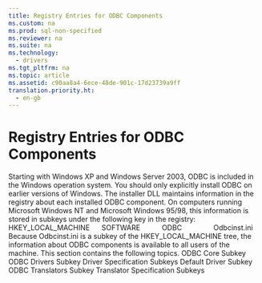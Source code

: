 ```yaml
---
title: Registry Entries for ODBC Components
ms.custom: na
ms.prod: sql-non-specified
ms.reviewer: na
ms.suite: na
ms.technology: 
  - drivers
ms.tgt_pltfrm: na
ms.topic: article
ms.assetid: c90aa8a4-6ece-48de-901c-17d23739a9ff
translation.priority.ht: 
  - en-gb
---
```

# Registry Entries for ODBC Components
<?xml version="1.0" encoding="utf-8"?>
<developerConceptualDocument xmlns="http://ddue.schemas.microsoft.com/authoring/2003/5" xmlns:xlink="http://www.w3.org/1999/xlink" xmlns:xsi="http://www.w3.org/2001/XMLSchema-instance" xsi:schemaLocation="http://ddue.schemas.microsoft.com/authoring/2003/5 http://dduestorage.blob.core.windows.net/ddueschema/developer.xsd">
  <introduction>
    <alert class="note">
      <para>Starting with Windows XP and Windows Server 2003, ODBC is included in the Windows operation system. You should only explicitly install ODBC on earlier versions of Windows.</para>
    </alert>
    <para>The installer DLL maintains information in the registry about each installed ODBC component. On computers running Microsoft Windows NT and Microsoft Windows 95/98, this information is stored in subkeys under the following key in the registry:</para>
    <para>HKEY_LOCAL_MACHINE</para>
    <para>     SOFTWARE</para>
    <para>          ODBC</para>
    <para>               Odbcinst.ini</para>
    <para>Because Odbcinst.ini is a subkey of the HKEY_LOCAL_MACHINE tree, the information about ODBC components is available to all users of the machine. </para>
    <para>This section contains the following topics.  </para>
    <list class="bullet">
      <listItem>
        <para>
          <legacyLink xlink:href="055b31fc-f96c-450b-a596-d4570079fbf2">ODBC Core Subkey</legacyLink>
        </para>
      </listItem>
      <listItem>
        <para>
          <legacyLink xlink:href="8edbf68f-d05d-4d77-92f6-e9500008f520">ODBC Drivers Subkey</legacyLink>
        </para>
      </listItem>
      <listItem>
        <para>
          <legacyLink xlink:href="b4d802ef-b199-4e64-b7a5-6f2b3e5e2c80">Driver Specification Subkeys</legacyLink>
        </para>
      </listItem>
      <listItem>
        <para>
          <legacyLink xlink:href="9e58b24f-ebfc-4286-a272-0843b4d6f2d5">Default Driver Subkey</legacyLink>
        </para>
      </listItem>
      <listItem>
        <para>
          <legacyLink xlink:href="6b170f1f-e263-4aac-9d49-8d0ca0470ca2">ODBC Translators Subkey</legacyLink>
        </para>
      </listItem>
      <listItem>
        <para>
          <legacyLink xlink:href="3c0edeee-d43a-4466-a177-bf2d2435707a">Translator Specification Subkeys</legacyLink>
        </para>
      </listItem>
    </list>
  </introduction>
  <relatedTopics />
</developerConceptualDocument>